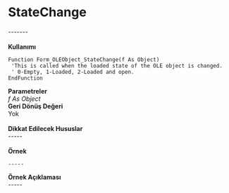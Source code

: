 # StateChange

\-------\
\
**Kullanımı**

```
Function Form_OLEObject_StateChange(f As Object)
 'This is called when the loaded state of the OLE object is changed.
 ' 0-Empty, 1-Loaded, 2-Loaded and open.
EndFunction
```

**Parametreler**\
_f As Object_\
**Geri Dönüş Değeri**\
Yok\
\
**Dikkat Edilecek Hususlar**\
\-----\
\
**Örnek**

```
-----
```

**Örnek Açıklaması**\
\-----
